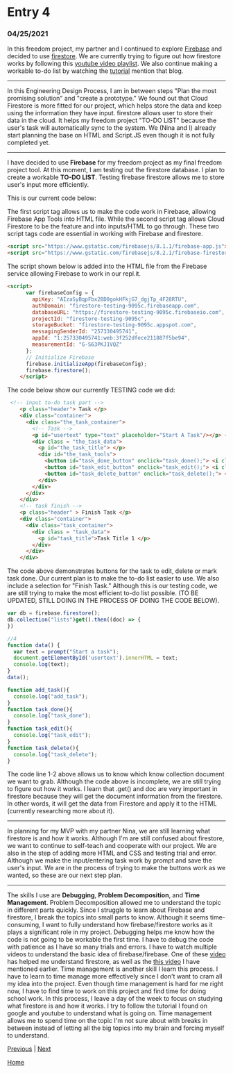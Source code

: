 # Entry 4
### 04/25/2021

In this freedom project, my partner and I continued to explore [Firebase](https://firebase.google.com) and decided to use [firestore](https://firebase.google.com/products/firestore). We are currently trying to figure out how firestore works by following this [youtube video playlist](https://www.youtube.com/watch?v=4d-gIPGzmK4&list=PL4cUxeGkcC9itfjle0ji1xOZ2cjRGY_WB). We also continue making a workable to-do list by watching the [tutorial](https://www.youtube.com/results?search_query=javascript+firebase) mention that blog.

_________________

In this Engineering Design Process, I am in between steps "Plan the most promising solution" and "create a prototype." We found out that Cloud Firestore is more fitted for our project, which helps store the data and keep using the information they have input. firestore allows user to store their data in the cloud. It helps my freedom project "TO-DO LIST" because the user's task will automatically sync to the system. We (Nina and I) already start planning the base on HTML and Script.JS even though it is not fully completed yet.

_________________

I have decided to use **Firebase** for my freedom project as my final freedom project tool. At this moment, I am testing out the firestore database. I plan to create a workable **TO-DO LIST**. Testing firebase firestore allows me to store user's input more efficiently.

This is our current code below:

The first script tag allows us to make the code work in Firebase, allowing Firebase App Tools into HTML file. While the second script tag allows Cloud Firestore to be the feature and into inputs/HTML to go through. These two script tags code are essential in working with Firebase and firestore.
```HTML
<script src="https://www.gstatic.com/firebasejs/8.1.1/firebase-app.js"></script>
<script src="https://www.gstatic.com/firebasejs/8.2.1/firebase-firestore.js"></script>
```
 The script shown below is added into the HTML file from the Firebase service allowing Firebase to work in our repl.it.
```html
<script>
      var firebaseConfig = {
        apiKey: "AIzaSyBqpFbx2BD0gokHFkjG7_dgjTp_4F28RTU",
        authDomain: "firestore-testing-9095c.firebaseapp.com",
        databaseURL: "https://firestore-testing-9095c.firebaseio.com",
        projectId: "firestore-testing-9095c",
        storageBucket: "firestore-testing-9095c.appspot.com",
        messagingSenderId: "257330495741",
        appId: "1:257330495741:web:3f252dfece211887f5be94",
        measurementId: "G-S63PKJ1VQZ"
      };
      // Initialize Firebase
      firebase.initializeApp(firebaseConfig);
      firebase.firestore();
    </script>
```

The code below show our currently TESTING code we did:

```html
 <!-- input to-do task part -->
    <p class="header"> Task </p>
    <div class="container">
      <div class="the_task_container">
        <!-- Task -->
        <p id="usertext" type="text" placeholder="Start A Task"/></p> <!-- 4 place that the task will show up -->
        <div class = "the_task_data">
          <p id="the_task_title"> </p>
          <div id="the_task_tools">
            <button id="task_done_button" onclick="task_done();"> <i class="fa fa-check"> </i>  </button>
            <button id="task_edit_button" onclick="task_edit();"> <i class="fa fa-pencil"> </i>  </button>
            <button id="task_delete_button" onclick="task_delete();"> <i class="fa fa-trash"> </i>  </button>
          </div>
        </div>
      </div>
    </div>
    <!-- task finish -->
    <p class="header" > Finish Task </p>
    <div class="container">
      <div class="task_container">
        <div class = "task_data">
          <p id="task_title">Task Title 1 </p>
        </div>
      </div>
    </div>
```

The code above demonstrates buttons for the task to edit, delete or mark task done. Our current plan is to make the to-do list easier to use. We also include a selection for "Finish Task." Although this is our testing code, we are still trying to make the most efficient to-do list possible.
(TO BE UPDATED, STILL DOING IN THE PROCESS OF DOING THE CODE BELOW). 

```js
var db = firebase.firestore();
db.collection("lists")get().then((doc) => {
})

//4
function data() {
  var text = prompt("Start a task");
  document.getElementById('usertext').innerHTML = text;
  console.log(text);
}
data();

function add_task(){
  console.log("add_task");
}
function task_done(){
  console.log("task_done");
}
function task_edit(){
  console.log("task_edit");
}
function task_delete(){
  console.log("task_delete");
}
```
The code line 1-2 above allows us to know which know collection document we want to grab. Although the code above is incomplete, we are still trying to figure out how it works. I learn that .get() and doc are very important in firestore because they will get the document information from the firestore. In other words, it will get the data from Firestore and apply it to the HTML (currently researching more about it).

_________________

In planning for my MVP with my partner Nina, we are still learning what firestore is and how it works. Although I'm are still confused about firestore, we want to continue to self-teach and cooperate with our project. We are also in the step of adding more HTML and CSS and testing trial and error. Although we make the input/entering task work by prompt and save the user's input. We are in the process of trying to make the buttons work as we wanted, so these are our next step plan.

_________________

The skills I use are **Debugging**, **Problem Decomposition**, and **Time Management**. Problem Decomposition allowed me to understand the topic in different parts quickly. Since I struggle to learn about Firebase and firestore, I break the topics into small parts to know. Although it seems time-consuming, I want to fully understand how firebase/firestore works as it plays a significant role in my project. Debugging helps me know how the code is not going to be workable the first time. I have to debug the code with patience as I have so many trials and errors. I have to watch multiple videos to understand the basic idea of firebase/firebase. One of these [video](https://www.youtube.com/watch?v=2Vf1D-rUMwE) has helped me understand firestore, as well as the [this video](https://www.youtube.com/watch?v=4d-gIPGzmK4&list=PL4cUxeGkcC9itfjle0ji1xOZ2cjRGY_WB) I have mentioned earlier. Time management is another skill I learn this process. I have to learn to time manage more effectively since I don't want to cram all my idea into the project. Even though time management is hard for me right now, I have to find time to work on this project and find time for doing school work. In this process, I leave a day of the week to focus on studying what firestore is and how it works. I try to follow the tutorial I found on google and youtube to understand what is going on. Time management allows me to spend time on the topic I'm not sure about with breaks in between instead of letting all the big topics into my brain and forcing myself to understand. 


[Previous](entry03.md) | [Next](entry05.md)

[Home](../README.md)